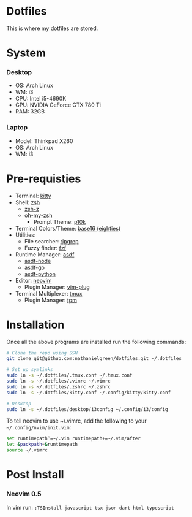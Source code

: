 # Dotfiles

This is where my dotfiles are stored.

# System

### Desktop

- OS: Arch Linux
- WM: i3
- CPU: Intel i5-4690K
- GPU: NVIDIA GeForce GTX 780 Ti
- RAM: 32GB

### Laptop

- Model: Thinkpad X260
- OS: Arch Linux
- WM: i3

# Pre-requisties

- Terminal: [kitty](https://sw.kovidgoyal.net/kitty/)
- Shell: [zsh](https://www.zsh.org/)
  - [zsh-z](https://github.com/agkozak/zsh-z)
  - [oh-my-zsh](https://ohmyz.sh/)
    - Prompt Theme: [p10k](https://github.com/romkatv/powerlevel10k)
- Terminal Colors/Theme: [base16 (eighties)](http://www.chriskempson.com/projects/base16/)
- Utilities:
  - File searcher: [ripgrep](https://github.com/BurntSushi/ripgrep)
  - Fuzzy finder: [fzf](https://github.com/junegunn/fzf)
- Runtime Manager: [asdf](https://asdf-vm.com/)
  - [asdf-node](https://github.com/asdf-vm/asdf-nodejs)
  - [asdf-go](https://github.com/kennyp/asdf-golang)
  - [asdf-python](https://github.com/danhper/asdf-python)
- Editor: [neovim](https://github.com/neovim/neovim)
  - Plugin Manager: [vim-plug](https://github.com/junegunn/vim-plug)
- Terminal Multiplexer: [tmux](https://github.com/tmux/tmux)
  - Plugin Manager: [tpm](https://github.com/tmux-plugins/tpm)

# Installation

Once all the above programs are installed run the following commands:

```bash
# Clone the repo using SSH
git clone git@github.com:nathanielgreen/dotfiles.git ~/.dotfiles

# Set up symlinks
sudo ln -s ~/.dotfiles/.tmux.conf ~/.tmux.conf
sudo ln -s ~/.dotfiles/.vimrc ~/.vimrc
sudo ln -s ~/.dotfiles/.zshrc ~/.zshrc
sudo ln -s ~/.dotfiles/kitty.conf ~/.config/kitty/kitty.conf

# Desktop
sudo ln -s ~/.dotfiles/desktop/i3config ~/.config/i3/config
```

To tell neovim to use ~/.vimrc, add the following to your
`~/.config/nvim/init.vim`:

```bash
set runtimepath^=~/.vim runtimepath+=~/.vim/after
let &packpath=&runtimepath
source ~/.vimrc
```

# Post Install

### Neovim 0.5

In vim run: `:TSInstall javascript tsx json dart html typescript`
